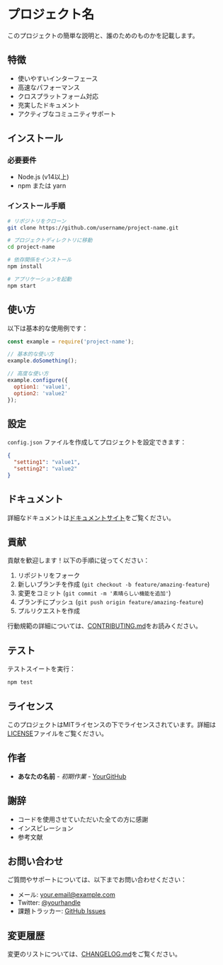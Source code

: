 # プロジェクト名

このプロジェクトの簡単な説明と、誰のためのものかを記載します。

## 特徴

- 使いやすいインターフェース
- 高速なパフォーマンス
- クロスプラットフォーム対応
- 充実したドキュメント
- アクティブなコミュニティサポート

## インストール

### 必要要件

- Node.js (v14以上)
- npm または yarn

### インストール手順

```bash
# リポジトリをクローン
git clone https://github.com/username/project-name.git

# プロジェクトディレクトリに移動
cd project-name

# 依存関係をインストール
npm install

# アプリケーションを起動
npm start
```

## 使い方

以下は基本的な使用例です：

```javascript
const example = require('project-name');

// 基本的な使い方
example.doSomething();

// 高度な使い方
example.configure({
  option1: 'value1',
  option2: 'value2'
});
```

## 設定

`config.json` ファイルを作成してプロジェクトを設定できます：

```json
{
  "setting1": "value1",
  "setting2": "value2"
}
```

## ドキュメント

詳細なドキュメントは[ドキュメントサイト](https://docs.example.com)をご覧ください。

## 貢献

貢献を歓迎します！以下の手順に従ってください：

1. リポジトリをフォーク
2. 新しいブランチを作成 (`git checkout -b feature/amazing-feature`)
3. 変更をコミット (`git commit -m '素晴らしい機能を追加'`)
4. ブランチにプッシュ (`git push origin feature/amazing-feature`)
5. プルリクエストを作成

行動規範の詳細については、[CONTRIBUTING.md](CONTRIBUTING.md)をお読みください。

## テスト

テストスイートを実行：

```bash
npm test
```

## ライセンス

このプロジェクトはMITライセンスの下でライセンスされています。詳細は[LICENSE](LICENSE)ファイルをご覧ください。

## 作者

- **あなたの名前** - *初期作業* - [YourGitHub](https://github.com/yourusername)

## 謝辞

- コードを使用させていただいた全ての方に感謝
- インスピレーション
- 参考文献

## お問い合わせ

ご質問やサポートについては、以下までお問い合わせください：

- メール: your.email@example.com
- Twitter: [@yourhandle](https://twitter.com/yourhandle)
- 課題トラッカー: [GitHub Issues](https://github.com/username/project-name/issues)

## 変更履歴

変更のリストについては、[CHANGELOG.md](CHANGELOG.md)をご覧ください。